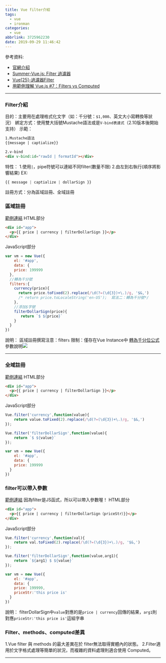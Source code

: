 ```yaml
---
title: Vue filter介紹
tags:
  - vue
  - ironman
categories:
  - vue
abbrlink: 3725962230
date: 2019-09-29 11:46:42
---
```

參考資料:
- [官網介紹](https://cn.vuejs.org/v2/guide/filters.html)
- [Summer-Vue.js: Filter 過濾器](https://cythilya.github.io/2017/05/23/vue-filter/)
- [Vue[25]-過濾器Filter](https://ithelp.ithome.com.tw/articles/10208812)
- [用範例理解 Vue.js #7：Filters vs Computed](https://ithelp.ithome.com.tw/articles/10191948)
<!-- more -->
-----

### Filter介紹
目的：主要用在處理格式化文字（如：千分號：`$1,000`、英文大小寫轉換等狀況）
綁定方式：使用雙大括號Mustache語法或是`V-bind表達式`（2.10版本後開始支持）
示範：
```html
1.Mustache語法
{{message | captialize}}

2.v-bind
<div v-bind:id="rawId | formatId"></div>
```
特性：
1.使用`|`，pipe符號可以連結不同filter(數量不限)
2.由左到右執行(順序將影響結果) 
EX: 
```javascript
{{ message | captialize | dollarSign }}
```
註冊方式：分為區域註冊、全域註冊

### 區域註冊
[範例連結](https://jsfiddle.net/chunwen/40dj5w6k/12/)
HTML部分
```html
<div id="app">
  <p>{{ price | currency | filterDollarSign }}</p>
</div>
```
JavaScript部分
```javascript
var vm = new Vue({
	el: '#app',
	data: {
  	price: 199999
  },
  //轉為千分號
  filters:{
    currency(price){
      return price.toFixed(2).replace(/\d(?=(\d{3})+\.)/g, '$&,')
      /* return price.toLocaleString('en-US');  寫法二：轉為千分號*/ 
    },
    //添加$字號
    filterDollarSign(price){
       return `$ ${price}`
    }
  }
})
```
說明：
區域註冊撰寫注意：filter`s`
限制：僅存在Vue Instance中
[轉為千分位公式](https://stackoverflow.com/questions/149055/how-can-i-format-numbers-as-currency-string-in-javascript)
參數說明![](https://ithelp.ithome.com.tw/upload/images/20190929/20114645RO0kGI3OYm.png)


-----


### 全域註冊
[範例連結](https://jsfiddle.net/chunwen/543dcz9j/12/)
HTML部分
```html
<div id="app">
  <p>{{ price | currency | filterDollarSign }}</p>
</div>
```
JavaScript部分
```javascript
Vue.filter('currency',function(value){
    return value.toFixed(2).replace(/\d(?=(\d{3})+\.)/g, '$&,')
});

Vue.filter('filterDollarSign',function(value){
    return `$ ${value}`
});

var vm = new Vue({
	el: '#app',
	data: {
  	price: 199999
  }
})
```

### filter可以帶入參數
[範例連結](https://jsfiddle.net/chunwen/e086j7vk/6/)
因為filter是JS函式，所以可以帶入參數喔！
HTML部分
```html
<div id="app">
  <p>{{ price | currency | filterDollarSign（priceStr）}}</p>
</div>
```
JavaScript部分
```javascript
Vue.filter('currency',function(val){
    return val.toFixed(2).replace(/\d(?=(\d{3})+\.)/g, '$&,')
});

Vue.filter('filterDollarSign',function(value,arg1){
    return `${arg1} $ ${value}`
});

var vm = new Vue({
	el: '#app',
	data: {
  	price: 199999,
    priceStr:'this price is'
  }
})
```
說明：
filterDollarSign中`value`對應的是`price | currency`回傳的結果，`arg1`則對應`priceStr:'this price is'`這組字串

### Filter、methods、computed差異
1.Vue filter 與 methods 的最大差異在於 filter無法取得實體內的狀態。
2.Filter適用於文字格式處理等簡單的狀況，而複雜的資料處理則適合使用 Computed。

-----